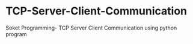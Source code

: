 # TCP-Server-Client-Communication
Soket Programming- TCP Server Client Communication using python program
